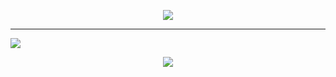 <p align="center">
  <img src="https://img.shields.io/badge/Focus-CyberSecurity-ffffff?style=for-the-badge&logo=lock&logoColor=black"     />
</p>

---

<img src="https://github-readme-activity-graph.vercel.app/graph?username=anyocher&bg_color=white&color=ffffff&line=ffffff&point=ffffff&area=true&hide_border=true">



<p align="center">
<img src="https://github-readme-stats.vercel.app/api?username=anyocher&show_icons=true&theme=github_dark&hide_border=true&title_color=ffffff&icon_color=ffffff&text_color=ffffff" />
</p>

<!--
#

<p align="center">
  <img width="41%" src="https://github-readme-stats.vercel.app/api/top-langs/?username=anyocher&layout=compact&hide_border=true&title_color=ffffff&text_color=ffffff&bg_color=0d1117" />
</p>

#

 <img src="https://img.shields.io/badge/Security-Ethical%20Hacker-4f1d82?style=for-the-badge&logo=shield&logoColor=white" /> --!>




